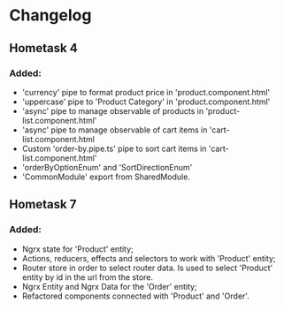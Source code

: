 # Changelog

## Hometask 4
### Added:
* 'currency' pipe to format product price in 'product.component.html'
* 'uppercase' pipe to 'Product Category' in 'product.component.html'
* 'async' pipe to manage observable of products in 'product-list.component.html'
* 'async' pipe to manage observable of cart items in 'cart-list.component.html
* Custom 'order-by.pipe.ts' pipe to sort cart items in 'cart-list.component.html'
* 'orderByOptionEnum' and 'SortDirectionEnum'
* 'CommonModule' export from SharedModule.

## Hometask 7
### Added:
* Ngrx state for 'Product' entity;
* Actions, reducers, effects and selectors to work with 'Product' entity;
* Router store in order to select router data. Is used to select 'Product' entity by id in the url from the store.
* Ngrx Entity and Ngrx Data for the 'Order' entity;
* Refactored components connected with 'Product' and 'Order'.

